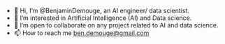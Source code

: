 - 👋 Hi, I’m @BenjaminDemouge, an AI engineer/ data scientist.
- 👀 I’m interested in Artificial Intelligence (AI) and Data science.
- 💞️ I’m open to collaborate on any project related to AI and data science.
- 📫 How to reach me ben.demouge@gmail.com

<!---
BenjaminDemouge/BenjaminDemouge is a ✨ special ✨ repository because its `README.md` (this file) appears on your GitHub profile.
You can click the Preview link to take a look at your changes.
--->
